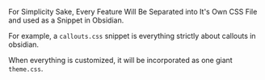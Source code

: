 For Simplicity Sake, Every Feature Will Be Separated into It's Own CSS File and used as a Snippet in Obsidian. 

For example, a `callouts.css` snippet is everything strictly about callouts in obsidian. 

When everything is customized, it will be incorporated as one giant `theme.css`.